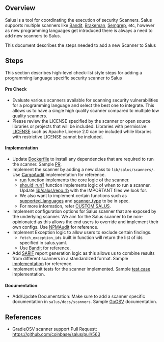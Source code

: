 
## Overview
Salus is a tool for coordinating the execution of security Scanners. Salus supports multiple scanners like [Bandit](https://github.com/coinbase/salus/blob/master/docs/scanners/bandit.md), [Brakeman](https://github.com/coinbase/salus/blob/master/docs/scanners/brakeman.md), [Semgrep](https://github.com/coinbase/salus/blob/master/docs/scanners/semgrep.md), etc, however as new programming languages get introduced there is always a need to add new scanners to Salus.

This document describes the steps needed to add a new Scanner to Salus

## Steps
This section describes high-level check-list style steps for adding a programming language specific security scanner to Salus

#### Pre Check
- Evaluate various scanners available for scanning security vulnerabilities for a programming language and select the best one to integrate. This allows us to have a single high quality scanner compared to multiple low quality scanners.
- Please review the LICENSE specified by the scanner or open source libraries or projects that will be included. Libraries with permissive [LICENSE](https://github.com/PyCQA/bandit/blob/main/LICENSE) such as Apache License 2.0 can be included while libraries with restrictive LICENSE cannot be included.
 

#### Implementation
- Update [Dockerfile](https://github.com/coinbase/salus/blob/master/Dockerfile) to install any dependencies that are required to run the scanner. Sample [PR](https://github.com/coinbase/salus/pull/563).
- Implement the scanner by adding a new class to ``lib/salus/scanners/``. Use [CargoAudit](https://github.com/coinbase/salus/blob/master/lib/salus/scanners/cargo_audit.rb) implementation for reference. 
  - [run](https://github.com/coinbase/salus/blob/d26ff27a442fad594b016837435d4bdcfab42a61/lib/salus/scanners/cargo_audit.rb#L22) function implements the core logic of the scanner.
  - [should_run?](https://github.com/coinbase/salus/blob/d26ff27a442fad594b016837435d4bdcfab42a61/lib/salus/scanners/cargo_audit.rb#L14) function implements logic of when to run a scanner. Update [lib/salus/repo.rb](https://github.com/coinbase/salus/blob/d26ff27a442fad594b016837435d4bdcfab42a61/lib/salus/repo.rb#L7) with the IMPORTANT files we look for.
  - We also want to implement certain functions such as [supported_languages](https://github.com/coinbase/salus/blob/d26ff27a442fad594b016837435d4bdcfab42a61/lib/salus/scanners/cargo_audit.rb#L70) and [scanner_type](https://github.com/coinbase/salus/blob/d26ff27a442fad594b016837435d4bdcfab42a61/lib/salus/scanners/cargo_audit.rb#L18) to be in spec.
  - For more information, refer [CUSTOM SALUS](https://github.com/coinbase/salus/blob/master/docs/custom_salus.md).
- Implement configuration options for Salus scanner that are exposed by the underlying scanner. We aim for the Salus scanner to be non-opinionated as this allows the end users to override and implement their own configs. Use [NPMAudit](https://github.com/coinbase/salus/blob/d26ff27a442fad594b016837435d4bdcfab42a61/lib/salus/scanners/npm_audit.rb#L32) for reference. 
- Implement Exception logic to allow users to exclude certain findings. 
  - ``fetch_exception_ids`` built in function will return the list of ids specified in salus.yaml.
  - Use [Bandit](https://github.com/coinbase/salus/blob/d26ff27a442fad594b016837435d4bdcfab42a61/lib/salus/scanners/cargo_audit.rb#L111) for reference.
- Add [SARIF](https://docs.oasis-open.org/sarif/sarif/v2.1.0/cs01/sarif-v2.1.0-cs01.pdf) report generation logic as this allows us to combine results from different scanners in a standardized format. Sample [implementation](https://github.com/coinbase/salus/blob/master/lib/sarif/osv/base_sarif.rb) for reference. 
- Implement unit tests for the scanner implemented. Sample [test case](https://github.com/coinbase/salus/blob/master/spec/lib/salus/scanners/bandit_spec.rb) implementation.

#### Documentation
- Add/Update Documentation: Make sure to add a scanner specific documentation in ``salus/docs/scanners``. Sample [GoOSV](https://github.com/coinbase/salus/blob/master/docs/scanners/go_osv.md) documentation. 

## References
- GradleOSV scanner support Pull Request: https://github.com/coinbase/salus/pull/563